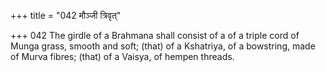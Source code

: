 +++
title = "042 मौञ्जी त्रिवृत्"

+++
042	The girdle of a Brahmana shall consist of a of a triple cord of Munga grass, smooth and soft; (that) of a Kshatriya, of a bowstring, made of Murva fibres; (that) of a Vaisya, of hempen threads.